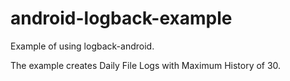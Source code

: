 android-logback-example
=======================

Example of using logback-android.

The example creates Daily File Logs with Maximum History of 30. 
